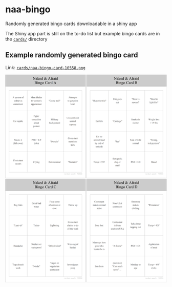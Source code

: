# naa-bingo
Randomly generated bingo cards downloadable in a shiny app

The Shiny app part is still on the to-do list but example bingo cards are in the [`cards/`](https://github.com/tystan/naa-bingo/tree/main/cards) directory

## Example randomly generated bingo card


Link: [`cards/naa-bingo-card-10558.png`](https://github.com/tystan/naa-bingo/blob/main/cards/naa-bingo-card-10558.png) 

![](cards/naa-bingo-card-10558.png) 
